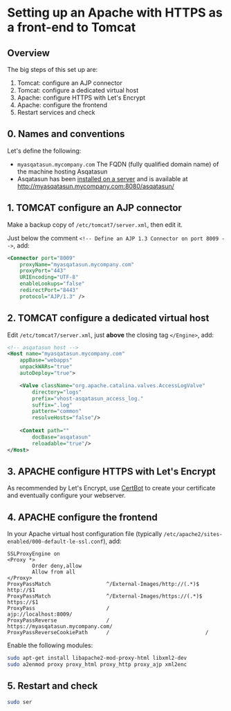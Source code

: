 # Setting up an Apache with HTTPS as a front-end to Tomcat
 
## Overview

The big steps of this set up are:

1. Tomcat: configure an AJP connector
2. Tomcat: configure a dedicated virtual host
3. Apache: configure HTTPS with Let's Encrypt
4. Apache: configure the frontend
5. Restart services and check

## 0. Names and conventions

Let's define the following:

* `myasqatasun.mycompany.com`
  The FQDN (fully qualified domain name) of the machine hosting Asqatasun
* Asqatasun has been [installed on a server](../10_Install_doc/Asqatasun/README.md) and is available at http://myasqatasun.mycompany.com:8080/asqatasun/  

## 1. TOMCAT configure an AJP connector
 
Make a backup copy of `/etc/tomcat7/server.xml`, then edit it.

Just below the comment `<!-- Define an AJP 1.3 Connector on port 8009 -->`, add:

```xml
<Connector port="8009"
    proxyName="myasqatasun.mycompany.com"
    proxyPort="443"
    URIEncoding="UTF-8"
    enableLookups="false"
    redirectPort="8443"
    protocol="AJP/1.3" />
```

## 2. TOMCAT configure a dedicated virtual host

Edit `/etc/tomcat7/server.xml`, just **above** the closing tag `</Engine>`, add:

```xml
<!-- asqatasun host -->
<Host name="myasqatasun.mycompany.com" 
    appBase="webapps"
    unpackWARs="true"
    autoDeploy="true">

    <Valve className="org.apache.catalina.valves.AccessLogValve"
        directory="logs"
        prefix="vhost-asqatasun_access_log."
        suffix=".log"
        pattern="common"
        resolveHosts="false"/>
        
    <Context path=""
        docBase="asqatasun"
        reloadable="true"/>
</Host>
```

## 3. APACHE configure HTTPS with Let's Encrypt

As recommended by Let's Encrypt, use [CertBot](https://certbot.eff.org/) to create your certificate and eventually configure your webserver.
 
## 4. APACHE configure the frontend

In your Apache virtual host configuration file (typically `/etc/apache2/sites-enabled/000-default-le-ssl.conf`), add:

```
SSLProxyEngine on
<Proxy *>
        Order deny,allow
        Allow from all
</Proxy>
ProxyPassMatch                  ^/External-Images/http://(.*)$  http://$1
ProxyPassMatch                  ^/External-Images/https://(.*)$ https://$1
ProxyPass                       /                               ajp://localhost:8009/
ProxyPassReverse                /                               https://myasqatasun.mycompany.com/
ProxyPassReverseCookiePath      /                               /
```

Enable the following modules:

```sh
sudo apt-get install libapache2-mod-proxy-html libxml2-dev
sudo a2enmod proxy proxy_html proxy_http proxy_ajp xml2enc
```

## 5. Restart and check

```sh
sudo ser
```
